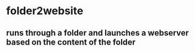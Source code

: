 # folder2website

## runs through a folder and launches a webserver based on the content of the folder
